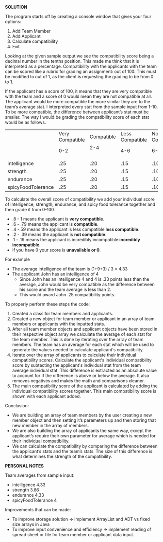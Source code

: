 <p>
<strong>SOLUTION</strong>
</p>
<p>
<strong>	</strong>
</p>
<p>
The program starts off by creating a console window that gives your four options:
</p>
<ol>

<li>Add Team Member

<li>Add Applicant

<li>Calculate compatibility

<li>Exit
</li>
</ol>
<p>
Looking at the given sample output we see the compatibility score being a decimal number in the tenths position. This made me think that it is interpreted as a percentage. Compatibility with the applicants with the team can be scored like a rubric for grading an assignment: out of 100. This must be modified to out of 1, as the client is requesting the grading to be from 0 to 1.
</p>
<p>
If the applicant has a score of 100, it means that they are very compatible with the team and a score of 0 would mean they are not compatible at all. The applicant would be more compatible the more similar they are to the team’s average stat. I interpreted every stat from the sample input from 1-10. To be more compatible, the difference between applicant’s stat must be smaller. The way I would be grading the compatibility score of each stat would be as follows.
</p>

<table>
  <tr>
   <td>
   </td>
   <td>Very Compatible
<p>
0-2
   </td>
   <td>Compatible
<p>
2-4
   </td>
   <td>Less Compatible
<p>
4-6
   </td>
   <td>Not Compatible
<p>
6-8
   </td>
   <td>Incredibly Incompatible
<p>
8-10
   </td>
   <td>Score Unavailable
   </td>
  </tr>
  <tr>
   <td>intelligence
   </td>
   <td>.25
   </td>
   <td>.20
   </td>
   <td>.15
   </td>
   <td>.10
   </td>
   <td>.5
   </td>
   <td>0
   </td>
  </tr>
  <tr>
   <td>strength
   </td>
   <td>.25
   </td>
   <td>.20
   </td>
   <td>.15
   </td>
   <td>.10
   </td>
   <td>.5
   </td>
   <td>0
   </td>
  </tr>
  <tr>
   <td>endurance
   </td>
   <td>.25
   </td>
   <td>.20
   </td>
   <td>.15
   </td>
   <td>.10
   </td>
   <td>.5
   </td>
   <td>0
   </td>
  </tr>
  <tr>
   <td>spicyFoodTolerance
   </td>
   <td>.25
   </td>
   <td>.20
   </td>
   <td>.15
   </td>
   <td>.10
   </td>
   <td>.5
   </td>
   <td>0
   </td>
  </tr>
</table>


<p>
To calculate the overall score of compatibility we add your individual score of intelligence, strength, endurance, and spicy food tolerance together and then grade it from 0-100.
</p>
<ul>

<li>.8 - 1 means the applicant is <strong>very compatible</strong>.

<li>.6 - .79 means the applicant is <strong>compatible</strong>.

<li>.4 -.59 means the applicant is less compatible<strong> less compatible</strong>.

<li>.2 - .39 means the applicant is <strong>not compatible</strong>.

<li>.1 - .19 means the applicant is incredibly incompatible<strong> incredibly incompatible</strong>.

<li>If you have 0 your score is <strong>unavailable or 0</strong>.
</li>
</ul>
<p>
For example
</p>
<ul>

<li>The average intelligence of the team is (1+9+3) / 3 = 4.33

<li>The applicant John has an intelligence of 4  
<ul>
 
<li>Since John has an intelligence 4 and 4 is .33 points less than the average, John would be very compatible as the difference between his score and the team average is less than 2. 
 
<li>This would award John .25 compatibility points.
</li> 
</ul>
</li> 
</ul>

<p>
To properly perform these steps the code:
</p>
<ol>
  <li>Created a class for team members and applicants.</li>
  <li>Created a new object for team member or applicant in an array of team members or applicants with the inputted stats.</li>
  <li>After all team member objects and applicant objects have been stored in their respective object array we calculate the average of each stat for the team member. This is done by iterating over the array of team members. The team has an average for each stat which will be used to generate the values needed to calculate applicant's compatibility. </li>
  <li>Iterate over the array of applicants to calculate their individual compatibility scores. Calculate the applicant's individual compatibility score by subtacting the applicant's individual stat from the team average individual stat. This difference is extracted as an absolute value to account for if the difference is above or below the average. It also removes negatives and makes the math and comparisons cleaner.</li>
  <li>The main compatibility score of the applicant is calculated by adding the individual compatibility scores together. This main compatibility score is shown with each applicant added.</li>
</ol>

<p>
Conclusion:
</p>
<ul>

<li>We are building an array of team members by the user creating a new member object and then setting it’s parameters up and then storing that new member in the array of members.

<li>We are also building the array of applicants the same way, except the applicant’s require their own parameter for average which is needed for their individual compatibility.

<li>We can calculate the compatibility by comparing the difference between the applicant’s stats and the team’s stats. The size of this difference is what determines the strength of the compatibility.
</li>
</ul>
<p>
<strong>PERSONAL NOTES</strong>
</p>
<p>
Team averages from sample input: 
</p>
<ul>

<li>intelligence 4.33

<li>strength 3.66

<li>endurance 4.33

<li>spicyFoodTolerance 4
</li>
</ul>
<p>
Improvements that can be made:
</p>
<ul>

<li>To improve storage solution -> implement ArrayList and ADT vs fixed size arrays in Java

<li>To improve input convenience and efficiency -> implement reading of spread sheet or file for team member or applicant data input.
</li>
</ul>
